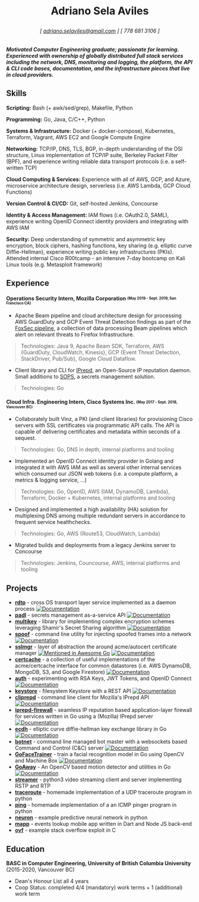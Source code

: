 # <p align=center>Adriano Sela Aviles</p>

###### <p align=center> [ adriano.selaviles@gmail.com ] [ 778 681 3106 ] </p>

##### Motivated Computer Engineering graduate; passionate for learning. Experienced with ownership of globally distributed full stack services including the network, DNS, monitoring and logging, the platform, the API & CLI code bases, documentation, and the infrastructure pieces that live in cloud providers.

## Skills

**Scripting:** Bash (+ awk/sed/grep), Makefile, Python

**Programming:** Go, Java, C/C++, Python

**Systems & Infrastructure:** Docker (+ docker-compose), Kubernetes, Terraform, Vagrant, AWS EC2 and Google Compute Engine

**Networking:** TCP/IP, DNS, TLS, BGP, in-depth understanding of the OSI structure, Linux implementation of TCP/IP suite, Berkeley Packet Filter (BPF), and experience writing reliable data transport protocols (i.e. a self-written TCP)

**Cloud Computing & Services:** Experience with all of AWS, GCP, and Azure, microservice architecture design, serverless (i.e. AWS Lambda, GCP Cloud Functions)

**Version Control & CI/CD:** Git, self-hosted Jenkins, Concourse

**Identity & Access Management:** IAM flows (i.e. OAuth2.0, SAML), experience writing OpenID Connect identity providers and integrating with AWS IAM

**Security:** Deep understanding of symmetric and asymmetric key encryption, block ciphers, hashing functions, key sharing (e.g. elliptic curve Diffie-Hellman), experience writing public key infrastructures (PKIs). Attended internal Cisco R00tcamp - an intensive 7-day bootcamp on Kali Linux tools (e.g. Metasploit framework)

## Experience

#### **Operations Security Intern, Mozilla Corporation** <sub><sup>(May 2019 - Sept. 2019, San Francisco CA)</sup></sub>

- Apache Beam pipeline and cloud architecture design for processing AWS GuardDuty and GCP Event Threat Detection findings as part of the [FoxSec pipeline](https://github.com/mozilla-services/foxsec-pipeline), a collection of data processing Beam pipelines which alert on relevant threats to Firefox Infrastructure.

> Technologies: Java 9, Apache Beam SDK, Terraform, AWS {GuardDuty, CloudWatch, Kinesis}, GCP {Event Threat Detection, StackDriver, Pub/Sub}, Google Cloud Dataflow.

- Client library and CLI for [IPrepd](https://github.com/mozilla-services/iprepd), an Open-Source IP reputation daemon. Small additions to [SOPS](https://github.com/mozilla/sops), a secrets management solution.

> Technologies: Go

#### **Cloud Infra. Engineering Intern, Cisco Systems Inc.** <sub><sup>(May 2017 - Sept. 2018, Vancouver BC)</sup></sub>

- Collaborately built Vinz, a PKI (and client libraries) for provisioning Cisco servers with SSL certificates via programmatic API calls. The API is capable of delivering certificates and metadata within seconds of a sequest.

> Technologies: Go, DNS in depth, internal platforms and tooling

- Implemented an OpenID Connect identity provider in Golang and integrated it with AWS IAM as well as several other internal services which consumed our JSON web tokens (i.e. a compute platform, a metrics & logging service, ...)

> Technologies: Go, OpenID, AWS {IAM, DynamoDB, Lambda}, Terraform, Docker + Kubernetes, internal platforms and tooling

- Designed and implemented a high availability (HA) solution for multiplexing DNS among multiple redundant servers in accordance to frequent service healthchecks.

> Technologies: Go, AWS {Route53, CloudWatch, Lambda}

- Migrated builds and deployments from a legacy Jenkins server to Concourse

> Technologies: Jenkins, Councourse, AWS, internal platforms and tooling

## Projects

- [**rdtp**](https://github.com/adrianosela/rdtp) - cross OS transport layer service implemented as a daemon process [![Documentation](https://godoc.org/github.com/adrianosela/rdtp?status.svg)](https://godoc.org/github.com/adrianosela/rdtp)
- [**padl**](https://github.com/adrianosela/padl) - secrets management as-a-service API [![Documentation](https://godoc.org/github.com/adrianosela/padl?status.svg)](https://godoc.org/github.com/adrianosela/padl)
- [**multikey**](https://github.com/adrianosela/multikey) - library for implementing complex encryption schemes leveraging Shamir's Secret Sharing algorithm [![Documentation](https://godoc.org/github.com/adrianosela/multikey?status.svg)](https://godoc.org/github.com/adrianosela/multikey)
- [**spoof**](https://github.com/adrianosela/spoof) - command line utility for injecting spoofed frames into a network [![Documentation](https://godoc.org/github.com/adrianosela/spoof?status.svg)](https://godoc.org/github.com/adrianosela/spoof)
- [**sslmgr**](https://github.com/adrianosela/sslmgr) - layer of abstraction the around acme/autocert certificate manager [![Mentioned in Awesome Go](https://awesome.re/mentioned-badge.svg)](https://github.com/avelino/awesome-go#security) [![Documentation](https://godoc.org/github.com/adrianosela/sslmgr?status.svg)](https://godoc.org/github.com/adrianosela/sslmgr)
- [**certcache**](https://github.com/adrianosela/certcache) - a collection of useful implementations of the acme/certcache interface for common datastores (i.e. AWS DynamoDB, MongoDB, S3, and Google Firestore) [![Documentation](https://godoc.org/github.com/adrianosela/sslmgr?status.svg)](https://godoc.org/github.com/adrianosela/sslmgr)
- [**auth**](https://github.com/adrianosela/auth) - experimenting with RSA Keys, JWT Tokens, and OpenID Connect [![Documentation](https://godoc.org/github.com/adrianosela/auth?status.svg)](https://godoc.org/github.com/adrianosela/auth)
- [**keystore**](https://github.com/adrianosela/keystore) - filesystem Keystore with a REST API [![Documentation](https://godoc.org/github.com/adrianosela/keystore?status.svg)](https://godoc.org/github.com/adrianosela/keystore)
- [**cliprepd**](https://github.com/adrianosela/cliprepd) - command line client for Mozilla's IPrepd API [![Documentation](https://godoc.org/github.com/adrianosela/cliprepd?status.svg)](https://godoc.org/github.com/adrianosela/cliprepd)
- [**iprepd-firewall**](https://github.com/adrianosela/iprepd-firewall) - seamless IP reputation based application-layer firewall for services written in Go using a (Mozilla) IPrepd server [![Documentation](https://godoc.org/github.com/adrianosela/iprepd-firewall?status.svg)](https://godoc.org/github.com/adrianosela/iprepd-firewall/fwmw)
- [**ecdh**](https://github.com/adrianosela/ecdh) - elliptic curve diffie-hellman key exchange library in Go [![Documentation](https://godoc.org/github.com/adrianosela/ecdh?status.svg)](https://godoc.org/github.com/adrianosela/ecdh)
- [**botnet**](https://github.com/adrianosela/botnet) - command line managed bot master with a websockets based Command and Control (C&C) server [![Documentation](https://godoc.org/github.com/adrianosela/botnet?status.svg)](https://godoc.org/github.com/adrianosela/botnet)
- [**GoFaceTrainer**](https://github.com/adrianosela/GoFaceTrainer) - train a facial recognition model in Go using OpenCV and Machine Box [![Documentation](https://godoc.org/github.com/adrianosela/GoFaceTrainer?status.svg)](https://godoc.org/github.com/adrianosela/GoFaceTrainer)
- [**GoAway**](https://github.com/adrianosela/GoAway) - An OpenCV based motion detector and utilities in Go [![Documentation](https://godoc.org/github.com/adrianosela/GoAway?status.svg)](https://godoc.org/github.com/adrianosela/GoAway)
- [**streamer**](https://github.com/adrianosela/streamer) - python3 video streaming client and server implementing RSTP and RTP
- [**traceroute**](https://github.com/adrianosela/traceroute) - homemade implementation of a UDP traceroute program in python 
- [**ping**](https://github.com/adrianosela/traceroute) - homemade implementation of a an ICMP pinger program in python
- [**neuron**](https://github.com/adrianosela/neuron) - example predictive neural network in python
- [**mapp**](https://github.com/adrianosela/mapp) - events lookup mobile app written in Dart and Node JS back-end
- [**ovf**](https://github.com/adrianosela/ovf) - example stack overflow exploit in C

## Education

**BASC in Computer Engineering, University of British Columbia University** (2015-2020, Vancouver BC)

- Dean's Honour List all 4 years
- Coop Status: completed 4/4 (mandatory) work terms + 1 (additional) work term
